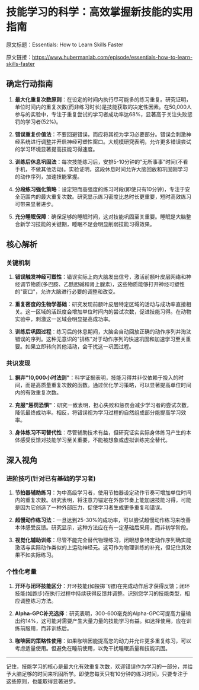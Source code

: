 # 技能学习的科学：高效掌握新技能的实用指南

原文标题：Essentials: How to Learn Skills Faster

原文链接：https://www.hubermanlab.com/episode/essentials-how-to-learn-skills-faster

<YouTube videoId="VnEy78RL2YY" />


## 确定行动指南

1. **最大化重复次数原则**：在设定的时间内执行尽可能多的练习重复。研究证明，单位时间内的重复次数(而非练习时长)是技能获取的决定性因素。在50,000人参与的实验中，专注于重复尝试的学习者成功率达68%，显著高于关注失败惩罚的学习者(52%)。

2. **错误重复价值法**：不要回避错误，而应将其视为学习必要部分。错误会刺激神经系统进行调整并开启神经可塑性窗口。大规模研究表明，允许更多错误尝试的学习环境显著提高技能习得速度。

3. **训练后休息巩固法**：每次技能练习后，安排5-10分钟的"无所事事"时间(不看手机，不做其他活动)。实验证明，这段休息时间允许大脑回放和巩固刚学习的动作序列，加速技能掌握。

4. **分段练习强化策略**：设定短而高强度的练习时段(即使只有10分钟)，专注于安全范围内的最大重复次数。研究显示练习密度比总时长更重要，短时高效练习可带来显著进步。

5. **充分睡眠保障**：确保足够的睡眠时间，这对技能巩固至关重要。睡眠是大脑整合新学习技能的关键期，睡眠不足会明显削弱技能习得效果。

## 核心解析

### 关键机制

1. **错误触发神经可塑性**：错误实际上向大脑发出信号，激活前额叶皮层网络和神经调节物质(多巴胺、乙酰胆碱和肾上腺素)，这些物质能够打开神经可塑性的"窗口"，允许大脑进行必要的调整和改变。

2. **重复密度的生物学基础**：研究发现前额叶皮层特定区域的活动与成功率直接相关。这一区域的活跃度会增加单位时间内的尝试次数，促进技能习得。在动物实验中，刺激这一区域会明显提高成功率。

3. **训练后巩固过程**：练习后的休息期间，大脑会自动回放正确的动作序列并淘汰错误的序列。这种无意识的"排练"对于动作序列的快速巩固和加速学习至关重要。如果立即转向其他活动，会干扰这一巩固过程。

### 共识发现

1. **摒弃"10,000小时法则"**：科学证据表明，技能习得并非仅依赖于投入的时间，而是高质量重复次数的函数。通过优化学习策略，可以显著提高单位时间内的有效重复次数。

2. **克服"惩罚恐惧"**：研究一致表明，担心失败和惩罚会减少学习者的尝试次数，降低最终成功率。相反，将错误视为学习过程的自然组成部分能提高学习效率。

3. **身体练习不可替代性**：尽管辅助技术有益，但研究证实实际身体练习产生的本体感受反馈对技能学习至关重要，不能被想象或虚拟训练完全替代。

## 深入视角

### 进阶技巧(针对已有基础的学习者)

1. **节拍器辅助练习**：为中高级学习者，使用节拍器设定动作节奏可增加单位时间内的重复次数。研究表明，将注意力锚定在外部节奏上能加速技能习得，可能是因为它创造了一种外部压力，促使学习者生成更多重复和错误。

2. **超慢动作练习法**：一旦达到25-30%的成功率，可以尝试超慢动作练习来改善本体感受反馈。研究显示，这种方法应在有一定基础后采用，而非初学阶段。

3. **视觉化辅助训练**：尽管不能完全替代物理练习，闭眼想象特定动作序列确实能激活与实际动作类似的上运动神经元。这可作为物理训练的补充，但记住其效果不如实际练习。

### 个性化考量

1. **开环与闭环技能区分**：开环技能(如投掷飞镖)在完成动作后才获得反馈；闭环技能(如跑步)在执行过程中持续获得反馈并调整。识别您学习的技能类型，相应调整练习方法。

2. **Alpha-GPC补充选择**：研究表明，300-600毫克的Alpha-GPC可提高力量输出约14%，这可能对需要产生大量力量的技能学习有益。如选择使用，应在训练前服用，而非训练后。

3. **咖啡因的策略性使用**：如果咖啡因能提高您的动力并允许更多重复练习，可以考虑适量使用。但避免在睡前使用，以免干扰睡眠质量和技能巩固。

---

记住，技能学习的核心是最大化有效重复次数，欢迎错误作为学习的一部分，并给予大脑足够的时间来巩固所学。即使您每天只有10分钟的练习时间，只要专注于这些原则，也能取得显著进步。
